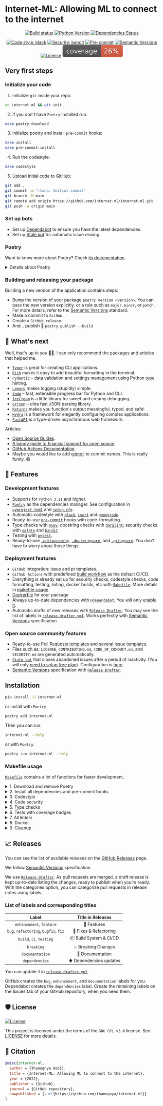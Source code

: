 # Internet-ML: Allowing ML to connect to the internet

<div align="center">

[![Build status](https://github.com/internet-ml/internet-ml/workflows/build/badge.svg?branch=master&event=push)](https://github.com/internet-ml/internet-ml/actions?query=workflow%3Abuild)
[![Python Version](https://img.shields.io/pypi/pyversions/internet-ml.svg)](https://pypi.org/project/internet-ml/)
[![Dependencies Status](https://img.shields.io/badge/dependencies-up%20to%20date-brightgreen.svg)](https://github.com/internet-ml/internet-ml/pulls?utf8=%E2%9C%93&q=is%3Apr%20author%3Aapp%2Fdependabot)

[![Code style: black](https://img.shields.io/badge/code%20style-black-000000.svg)](https://github.com/psf/black)
[![Security: bandit](https://img.shields.io/badge/security-bandit-green.svg)](https://github.com/PyCQA/bandit)
[![Pre-commit](https://img.shields.io/badge/pre--commit-enabled-brightgreen?logo=pre-commit&logoColor=white)](https://github.com/internet-ml/internet-ml/blob/master/.pre-commit-config.yaml)
[![Semantic Versions](https://img.shields.io/badge/%20%20%F0%9F%93%A6%F0%9F%9A%80-semantic--versions-e10079.svg)](https://github.com/internet-ml/internet-ml/releases)
[![License](https://img.shields.io/github/license/internet-ml/internet-ml)](https://github.com/internet-ml/internet-ml/blob/master/LICENSE)
![Coverage Report](../assets/images/coverage.svg)

</div>

## Very first steps

### Initialize your code

1. Initialize `git` inside your repo:

```bash
cd internet-ml && git init
```

2. If you don't have `Poetry` installed run:

```bash
make poetry-download
```

3. Initialize poetry and install `pre-commit` hooks:

```bash
make install
make pre-commit-install
```

4. Run the codestyle:

```bash
make codestyle
```

5. Upload initial code to GitHub:

```bash
git add .
git commit -m ":tada: Initial commit"
git branch -M main
git remote add origin https://github.com/internet-ml/internet-ml.git
git push -u origin main
```

### Set up bots

-   Set up [Dependabot](https://docs.github.com/en/github/administering-a-repository/enabling-and-disabling-version-updates#enabling-github-dependabot-version-updates) to ensure you have the latest dependencies.
-   Set up [Stale bot](https://github.com/apps/stale) for automatic issue closing.

### Poetry

Want to know more about Poetry? Check [its documentation](https://python-poetry.org/docs/).

<details>
<summary>Details about Poetry</summary>
<p>

Poetry's [commands](https://python-poetry.org/docs/cli/#commands) are very intuitive and easy to learn, like:

-   `poetry add numpy@latest`
-   `poetry run pytest`
-   `poetry publish --build`

etc

</p>
</details>

### Building and releasing your package

Building a new version of the application contains steps:

-   Bump the version of your package `poetry version <version>`. You can pass the new version explicitly, or a rule such as `major`, `minor`, or `patch`. For more details, refer to the [Semantic Versions](https://semver.org/) standard.
-   Make a commit to `GitHub`.
-   Create a `GitHub release`.
-   And... publish 🙂 `poetry publish --build`

## 🎯 What's next

Well, that's up to you 💪🏻. I can only recommend the packages and articles that helped me.

-   [`Typer`](https://github.com/tiangolo/typer) is great for creating CLI applications.
-   [`Rich`](https://github.com/willmcgugan/rich) makes it easy to add beautiful formatting in the terminal.
-   [`Pydantic`](https://github.com/samuelcolvin/pydantic/) – data validation and settings management using Python type hinting.
-   [`Loguru`](https://github.com/Delgan/loguru) makes logging (stupidly) simple.
-   [`tqdm`](https://github.com/tqdm/tqdm) – fast, extensible progress bar for Python and CLI.
-   [`IceCream`](https://github.com/gruns/icecream) is a little library for sweet and creamy debugging.
-   [`orjson`](https://github.com/ijl/orjson) – ultra fast JSON parsing library.
-   [`Returns`](https://github.com/dry-python/returns) makes you function's output meaningful, typed, and safe!
-   [`Hydra`](https://github.com/facebookresearch/hydra) is a framework for elegantly configuring complex applications.
-   [`FastAPI`](https://github.com/tiangolo/fastapi) is a type-driven asynchronous web framework.

Articles:

-   [Open Source Guides](https://opensource.guide/).
-   [A handy guide to financial support for open source](https://github.com/nayafia/lemonade-stand)
-   [GitHub Actions Documentation](https://help.github.com/en/actions).
-   Maybe you would like to add [gitmoji](https://gitmoji.carloscuesta.me/) to commit names. This is really funny. 😄

## 🚀 Features

### Development features

-   Supports for `Python 3.11` and higher.
-   [`Poetry`](https://python-poetry.org/) as the dependencies manager. See configuration in [`pyproject.toml`](https://github.com/internet-ml/internet-ml/blob/master/pyproject.toml) and [`setup.cfg`](https://github.com/internet-ml/internet-ml/blob/master/setup.cfg).
-   Automatic codestyle with [`black`](https://github.com/psf/black), [`isort`](https://github.com/timothycrosley/isort) and [`pyupgrade`](https://github.com/asottile/pyupgrade).
-   Ready-to-use [`pre-commit`](https://pre-commit.com/) hooks with code-formatting.
-   Type checks with [`mypy`](https://mypy.readthedocs.io); docstring checks with [`darglint`](https://github.com/terrencepreilly/darglint); security checks with [`safety`](https://github.com/pyupio/safety) and [`bandit`](https://github.com/PyCQA/bandit)
-   Testing with [`pytest`](https://docs.pytest.org/en/latest/).
-   Ready-to-use [`.editorconfig`](https://github.com/internet-ml/internet-ml/blob/master/.editorconfig), [`.dockerignore`](https://github.com/internet-ml/internet-ml/blob/master/.dockerignore), and [`.gitignore`](https://github.com/internet-ml/internet-ml/blob/master/.gitignore). You don't have to worry about those things.

### Deployment features

-   `GitHub` integration: issue and pr templates.
-   `Github Actions` with predefined [build workflow](https://github.com/internet-ml/internet-ml/blob/master/.github/workflows/build.yml) as the default CI/CD.
-   Everything is already set up for security checks, codestyle checks, code formatting, testing, linting, docker builds, etc with [`Makefile`](https://github.com/internet-ml/internet-ml/blob/master/Makefile#L89). More details in [makefile-usage](#makefile-usage).
-   [Dockerfile](https://github.com/internet-ml/internet-ml/blob/master/docker/Dockerfile) for your package.
-   Always up-to-date dependencies with [`@dependabot`](https://dependabot.com/). You will only [enable it](https://docs.github.com/en/github/administering-a-repository/enabling-and-disabling-version-updates#enabling-github-dependabot-version-updates).
-   Automatic drafts of new releases with [`Release Drafter`](https://github.com/marketplace/actions/release-drafter). You may see the list of labels in [`release-drafter.yml`](https://github.com/internet-ml/internet-ml/blob/master/.github/release-drafter.yml). Works perfectly with [Semantic Versions](https://semver.org/) specification.

### Open source community features

-   Ready-to-use [Pull Requests templates](https://github.com/internet-ml/internet-ml/blob/master/.github/PULL_REQUEST_TEMPLATE.md) and several [Issue templates](https://github.com/internet-ml/internet-ml/tree/master/.github/ISSUE_TEMPLATE).
-   Files such as: `LICENSE`, `CONTRIBUTING.md`, `CODE_OF_CONDUCT.md`, and `SECURITY.md` are generated automatically.
-   [`Stale bot`](https://github.com/apps/stale) that closes abandoned issues after a period of inactivity. (You will only [need to setup free plan](https://github.com/marketplace/stale)). Configuration is [here](https://github.com/internet-ml/internet-ml/blob/master/.github/.stale.yml).
-   [Semantic Versions](https://semver.org/) specification with [`Release Drafter`](https://github.com/marketplace/actions/release-drafter).

## Installation

```bash
pip install -U internet-ml
```

or install with `Poetry`

```bash
poetry add internet-ml
```

Then you can run

```bash
internet-ml --help
```

or with `Poetry`:

```bash
poetry run internet-ml --help
```

### Makefile usage

[`Makefile`](https://github.com/internet-ml/internet-ml/blob/master/Makefile) contains a lot of functions for faster development.

<details>
<summary>1. Download and remove Poetry</summary>
<p>

To download and install Poetry run:

```bash
make poetry-download
```

To uninstall

```bash
make poetry-remove
```

</p>
</details>

<details>
<summary>2. Install all dependencies and pre-commit hooks</summary>
<p>

Install requirements:

```bash
make install
```

Pre-commit hooks coulb be installed after `git init` via

```bash
make pre-commit-install
```

</p>
</details>

<details>
<summary>3. Codestyle</summary>
<p>

Automatic formatting uses `pyupgrade`, `isort` and `black`.

```bash
make codestyle

# or use synonym
make formatting
```

Codestyle checks only, without rewriting files:

```bash
make check-codestyle
```

> Note: `check-codestyle` uses `isort`, `black` and `darglint` library

Update all dev libraries to the latest version using one comand

```bash
make update-dev-deps
```

</p>
</details>

<details>
<summary>4. Code security</summary>
<p>

```bash
make check-safety
```

This command launches `Poetry` integrity checks as well as identifies security issues with `Safety` and `Bandit`.

```bash
make check-safety
```

</p>
</details>

<details>
<summary>5. Type checks</summary>
<p>

Run `mypy` static type checker

```bash
make mypy
```

</p>
</details>

<details>
<summary>6. Tests with coverage badges</summary>
<p>

Run `pytest`

```bash
make test
```

</p>
</details>

<details>
<summary>7. All linters</summary>
<p>

Of course there is a command to ~~rule~~ run all linters in one:

```bash
make lint
```

the same as:

```bash
make test && make check-codestyle && make mypy && make check-safety
```

</p>
</details>

<details>
<summary>8. Docker</summary>
<p>

```bash
make docker-build
```

which is equivalent to:

```bash
make docker-build VERSION=latest
```

Remove docker image with

```bash
make docker-remove
```

More information [about docker](https://github.com/internet-ml/internet-ml/tree/master/docker).

</p>
</details>

<details>
<summary>9. Cleanup</summary>
<p>
Delete pycache files

```bash
make pycache-remove
```

Remove package build

```bash
make build-remove
```

Delete .DS_STORE files

```bash
make dsstore-remove
```

Remove .mypycache

```bash
make mypycache-remove
```

Or to remove all above run:

```bash
make cleanup
```

</p>
</details>

## 📈 Releases

You can see the list of available releases on the [GitHub Releases](https://github.com/internet-ml/internet-ml/releases) page.

We follow [Semantic Versions](https://semver.org/) specification.

We use [`Release Drafter`](https://github.com/marketplace/actions/release-drafter). As pull requests are merged, a draft release is kept up-to-date listing the changes, ready to publish when you’re ready. With the categories option, you can categorize pull requests in release notes using labels.

### List of labels and corresponding titles

|               **Label**               |  **Title in Releases**  |
| :-----------------------------------: | :---------------------: |
|       `enhancement`, `feature`        |       🚀 Features       |
| `bug`, `refactoring`, `bugfix`, `fix` | 🔧 Fixes & Refactoring  |
|       `build`, `ci`, `testing`        | 📦 Build System & CI/CD |
|              `breaking`               |   💥 Breaking Changes   |
|            `documentation`            |    📝 Documentation     |
|            `dependencies`             | ⬆️ Dependencies updates |

You can update it in [`release-drafter.yml`](https://github.com/internet-ml/internet-ml/blob/master/.github/release-drafter.yml).

GitHub creates the `bug`, `enhancement`, and `documentation` labels for you. Dependabot creates the `dependencies` label. Create the remaining labels on the Issues tab of your GitHub repository, when you need them.

## 🛡 License

[![License](https://img.shields.io/github/license/internet-ml/internet-ml)](https://github.com/internet-ml/internet-ml/blob/master/LICENSE)

This project is licensed under the terms of the `GNU GPL v3.0` license. See [LICENSE](https://github.com/internet-ml/internet-ml/blob/master/LICENSE) for more details.

## 📃 Citation

```bibtex
@misc{internet-ml,
  author = {Thamognya Kodi},
  title = {Internet-ML: Allowing ML to connect to the internet},
  year = {2022},
  publisher = {GitHub},
  journal = {GitHub repository},
  howpublished = {\url{https://github.com/thamognya/internet-ml}}
}
```
